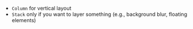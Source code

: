 
- `Column` for vertical layout
- `Stack` only if you want to layer something (e.g., background blur, floating elements)